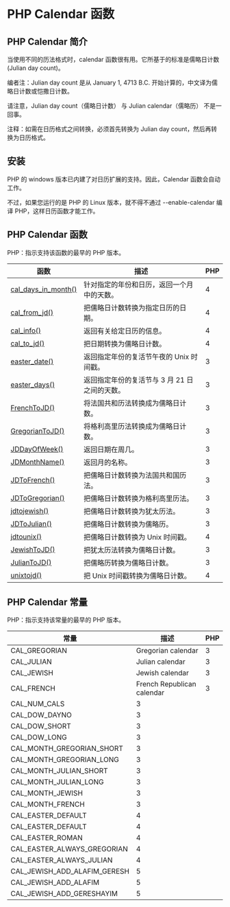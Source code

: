 # PHP Calendar 函数




## PHP Calendar 简介

当使用不同的历法格式时，calendar 函数很有用。它所基于的标准是儒略日计数 (Julian day count)。

编者注：Julian day count 是从 January 1, 4713 B.C. 开始计算的，中文译为儒略日计数或恺撒日计数。

请注意，Julian day count（儒略日计数） 与 Julian calendar（儒略历） 不是一回事。

注释：如需在日历格式之间转换，必须首先转换为 Julian day count，然后再转换为日历格式。

## 安装

PHP 的 windows 版本已内建了对日历扩展的支持。因此，Calendar 函数会自动工作。

不过，如果您运行的是 PHP 的 Linux 版本，就不得不通过 --enable-calendar 编译 PHP，这样日历函数才能工作。

## PHP Calendar 函数

PHP：指示支持该函数的最早的 PHP 版本。

| 函数 | 描述 | PHP |
| --- | --- | --- |
| [cal_days_in_month()](func_cal_cal_days_in_month.asp) | 针对指定的年份和日历，返回一个月中的天数。 | 4 |
| [cal_from_jd()](func_cal_cal_from_jd.asp) | 把儒略日计数转换为指定日历的日期。 | 4 |
| [cal_info()](func_cal_cal_info.asp) | 返回有关给定日历的信息。 | 4 |
| [cal_to_jd()](func_cal_cal_to_jd.asp) | 把日期转换为儒略日计数。 | 4 |
| [easter_date()](func_cal_easter_date.asp) | 返回指定年份的复活节午夜的 Unix 时间戳。 | 3 |
| [easter_days()](func_cal_easter_days.asp) | 返回指定年份的复活节与 3 月 21 日之间的天数。 | 3 |
| [FrenchToJD()](func_cal_frenchtojd.asp) | 将法国共和历法转换成为儒略日计数。 | 3 |
| [GregorianToJD()](func_cal_gregoriantojd.asp) | 将格利高里历法转换成为儒略日计数。 | 3 |
| [JDDayOfWeek()](func_cal_jddayofweek.asp) | 返回日期在周几。 | 3 |
| [JDMonthName()](func_cal_jdmonthname.asp) | 返回月的名称。 | 3 |
| [JDToFrench()](func_cal_jdtofrench.asp) | 把儒略日计数转换为法国共和国历法。 | 3 |
| [JDToGregorian()](func_cal_jdtogregorian.asp) | 把儒略日计数转换为格利高里历法。 | 3 |
| [jdtojewish()](func_cal_jdtojewish.asp) | 把儒略日计数转换为犹太历法。 | 3 |
| [JDToJulian()](func_cal_jdtojulian.asp) | 把儒略日计数转换为儒略历。 | 3 |
| [jdtounix()](func_cal_jdtounix.asp) | 把儒略日计数转换为 Unix 时间戳。 | 4 |
| [JewishToJD()](func_cal_jewishtojd.asp) | 把犹太历法转换为儒略日计数。 | 3 |
| [JulianToJD()](func_cal_juliantojd.asp) | 把儒略历转换为儒略日计数。 | 3 |
| [unixtojd()](func_cal_unixtojd.asp) | 把 Unix 时间戳转换为儒略日计数。 | 4 |

## PHP Calendar 常量

PHP：指示支持该常量的最早的 PHP 版本。

| 常量 | 描述 | PHP |
| --- | --- | --- |
| CAL_GREGORIAN | Gregorian calendar | 3 |
| CAL_JULIAN | Julian calendar | 3 |
| CAL_JEWISH | Jewish calendar | 3 |
| CAL_FRENCH | French Republican calendar | 3 |
| CAL_NUM_CALS | 3 |
| CAL_DOW_DAYNO | 3 |
| CAL_DOW_SHORT | 3 |
| CAL_DOW_LONG | 3 |
| CAL_MONTH_GREGORIAN_SHORT | 3 |
| CAL_MONTH_GREGORIAN_LONG | 3 |
| CAL_MONTH_JULIAN_SHORT | 3 |
| CAL_MONTH_JULIAN_LONG | 3 |
| CAL_MONTH_JEWISH | 3 |
| CAL_MONTH_FRENCH | 3 |
| CAL_EASTER_DEFAULT | 4 |
| CAL_EASTER_DEFAULT | 4 |
| CAL_EASTER_ROMAN | 4 |
| CAL_EASTER_ALWAYS_GREGORIAN | 4 |
| CAL_EASTER_ALWAYS_JULIAN | 4 |
| CAL_JEWISH_ADD_ALAFIM_GERESH | 5 |
| CAL_JEWISH_ADD_ALAFIM | 5 |
| CAL_JEWISH_ADD_GERESHAYIM | 5 |




